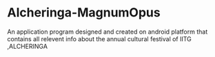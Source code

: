 # Alcheringa-MagnumOpus
An application program designed and created on android platform that contains all relevent info about the annual cultural festival of IITG ,ALCHERINGA
